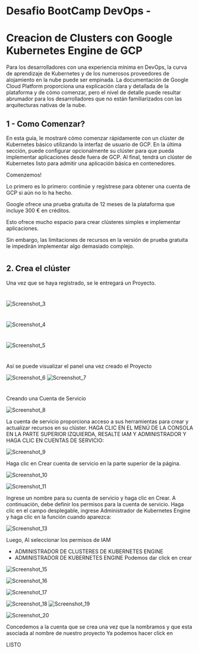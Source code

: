


# Desafio BootCamp DevOps - 
# Creacion de Clusters con Google Kubernetes Engine de GCP


Para los desarrolladores con una experiencia mínima en DevOps, la curva de aprendizaje de Kubernetes y de los numerosos proveedores de alojamiento en la nube puede ser empinada. La documentación de Google Cloud Platform proporciona una explicación clara y detallada de
la plataforma y de cómo comenzar, pero el nivel de detalle puede resultar abrumador para los desarrolladores que no están familiarizados con las arquitecturas nativas de la nube.


## 1 - Como Comenzar?

En esta guía, le mostraré cómo comenzar rápidamente con un clúster de Kubernetes básico utilizando la interfaz de usuario de GCP. En la última sección, puede configurar opcionalmente su clúster para que
pueda implementar aplicaciones desde fuera de GCP. Al final, tendrá un clúster de Kubernetes listo para admitir una aplicación básica en contenedores.

Comenzemos!

Lo primero es lo primero: continúe y regístrese para obtener una cuenta de GCP si aún no lo ha hecho.

Google ofrece una prueba gratuita de 12 meses de la plataforma que incluye 300 € en créditos.

Esto ofrece mucho espacio para crear clústeres simples e implementar aplicaciones. 

Sin embargo, las limitaciones de recursos en la versión de prueba gratuita le impedirán implementar algo demasiado
complejo.

#
#
## 2. Crea el clúster

Una vez que se haya registrado, se le entregará un Proyecto.

#
![Screenshot_3](https://user-images.githubusercontent.com/96561825/173929444-3e0b7a41-ad8e-49ef-a7c8-507a818421ba.png)
#
![Screenshot_4](https://user-images.githubusercontent.com/96561825/173929452-9c435124-1f22-412b-9e61-427798fe9095.png)
#
![Screenshot_5](https://user-images.githubusercontent.com/96561825/173929526-8e11dc09-4a5d-48b8-a74f-38bbef731552.png)

#
#
Así se puede visualizar el panel una vez creado el Proyecto


![Screenshot_6](https://user-images.githubusercontent.com/96561825/173929612-e1a5de78-1eb2-40b8-b1cb-6728d3b2ae9f.png)
![Screenshot_7](https://user-images.githubusercontent.com/96561825/173929775-2f49c28f-f4f2-4f1e-b7fc-424df4feacb3.png)

#
#
Creando una Cuenta de Servicio

![Screenshot_8](https://user-images.githubusercontent.com/96561825/173929789-d126edd2-bd78-4795-b659-9009ceaae6da.png)

La cuenta de servicio proporciona acceso a sus herramientas para crear y actualizar recursos en su
clúster.
HAGA CLIC EN EL MENÚ DE LA CONSOLA EN LA PARTE SUPERIOR IZQUIERDA, RESALTE IAM Y ADMINISTRADOR Y HAGA CLIC EN CUENTAS DE
SERVICIO:


![Screenshot_9](https://user-images.githubusercontent.com/96561825/173929867-ef97c597-3cb0-4513-864c-b4e827c7ea7d.png)



Haga clic en Crear cuenta de servicio en la parte superior de la página.

![Screenshot_10](https://user-images.githubusercontent.com/96561825/173929957-a055ed8b-bfd3-45e1-94ca-fd16ce692bc6.png)

![Screenshot_11](https://user-images.githubusercontent.com/96561825/173929978-10c39a97-79f1-48bb-a24a-6b888dc347f1.png)


Ingrese un nombre para su cuenta de servicio y haga clic en Crear.
A continuación, debe definir los permisos para la cuenta de servicio. Haga clic en el campo desplegable,
ingrese Administrador de Kubernetes Engine y haga clic en la función cuando aparezca:


![Screenshot_13](https://user-images.githubusercontent.com/96561825/173930202-b5e57169-75d0-4251-97f9-e120f3850303.png)


Luego, Al seleccionar los permisos de IAM
- ADMINISTRADOR DE CLUSTERES DE KUBERNETES ENGINE
- ADMINISTRADOR DE KUBERNETES ENGINE
Podemos dar click en crear


![Screenshot_15](https://user-images.githubusercontent.com/96561825/173930277-625fe3f5-6d94-415d-a233-31ea7625f53f.png)


![Screenshot_16](https://user-images.githubusercontent.com/96561825/173930291-9c094180-f810-4586-aeae-5b1a68213322.png)

![Screenshot_17](https://user-images.githubusercontent.com/96561825/173930337-289a20af-f243-4309-acd6-5672891ac55c.png)

![Screenshot_18](https://user-images.githubusercontent.com/96561825/173930413-6ef60f4a-3db4-4f6f-9741-44a924eaeedf.png)
![Screenshot_19](https://user-images.githubusercontent.com/96561825/173930423-e38be0b2-65f1-4c57-9c54-4124e568040b.png)

![Screenshot_20](https://user-images.githubusercontent.com/96561825/173930446-3ce9998f-5729-48e7-9bb2-b9f31178e4b1.png)

Concedemos a la cuenta que se crea una vez que la nombramos y que esta asociada al nombre de
nuestro proyecto
Ya podemos hacer click en

LISTO




























